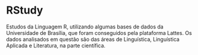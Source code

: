 # RStudy
Estudos da Linguagem R, utilizando algumas bases de dados da Universidade de Brasília, que foram conseguidos pela plataforma Lattes. Os dados analisados em questão são das áreas de Linguística, Linguística Aplicada e Literatura, na parte científica.
